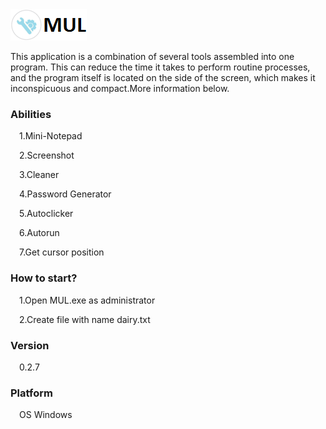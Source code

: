 <img src="imgs/icon.png">
<p>This application is a combination of several tools assembled into one program. This can reduce the time it takes to perform routine processes, and the program itself is located on the side of the screen, which makes it inconspicuous and compact.More information below.</p>
<h3>Abilities</h3>
<p>&#8195;1.Mini-Notepad
<p>&#8195;2.Screenshot
<p>&#8195;3.Cleaner
<p>&#8195;4.Password Generator
<p>&#8195;5.Autoclicker
<p>&#8195;6.Autorun
<p>&#8195;7.Get cursor position
<h3>How to start?</h3>
<p>&#8195;1.Open MUL.exe as administrator</p>
<p>&#8195;2.Create file with name dairy.txt</p>
<h3>Version</h3>
<p>&#8195;0.2.7</p>
<h3>Platform</h3>
<p>&#8195;OS Windows</p>

